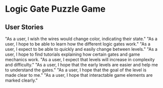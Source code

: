 # Logic Gate Puzzle Game

## User Stories
"As a user, I wish the wires would change color, indicating their state."
"As a user, I hope to be able to learn how the different logic gates work."
"As a user, I expect to be able to quickly and easily change between levels."
"As a user, I hope to find tutorials explaining how certain gates and game mechanics work.
"As a user, I expect that levels will increase in complexity and difficulty."
"As a user, I hope that the early levels are easier and help me to understand the gates."
"As a user, I hope that the goal of the level is made clear to me."
"As a user, I hope that interactable game elements are marked clearly."
